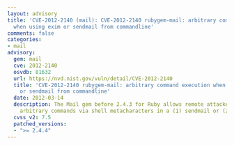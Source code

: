 ```yaml
---
layout: advisory
title: 'CVE-2012-2140 (mail): CVE-2012-2140 rubygem-mail: arbitrary command execution
  when using exim or sendmail from commandline'
comments: false
categories:
- mail
advisory:
  gem: mail
  cve: 2012-2140
  osvdb: 81632
  url: https://nvd.nist.gov/vuln/detail/CVE-2012-2140
  title: 'CVE-2012-2140 rubygem-mail: arbitrary command execution when using exim
    or sendmail from commandline'
  date: 2012-03-14
  description: The Mail gem before 2.4.3 for Ruby allows remote attackers to execute
    arbitrary commands via shell metacharacters in a (1) sendmail or (2) exim delivery.
  cvss_v2: 7.5
  patched_versions:
  - ">= 2.4.4"
---
```

